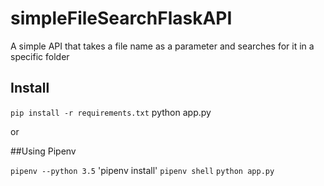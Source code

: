 # simpleFileSearchFlaskAPI
A simple API that takes a file name as a parameter and searches for it in a specific folder

## Install
`pip install -r requirements.txt` 
python app.py

or

##Using Pipenv


`pipenv --python 3.5`
'pipenv install'
`pipenv shell`
`python app.py`
